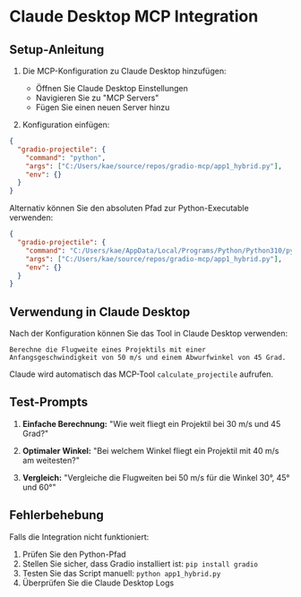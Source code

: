 # Claude Desktop MCP Integration

## Setup-Anleitung

1. Die MCP-Konfiguration zu Claude Desktop hinzufügen:
   - Öffnen Sie Claude Desktop Einstellungen
   - Navigieren Sie zu "MCP Servers"
   - Fügen Sie einen neuen Server hinzu

2. Konfiguration einfügen:
```json
{
  "gradio-projectile": {
    "command": "python",
    "args": ["C:/Users/kae/source/repos/gradio-mcp/app1_hybrid.py"],
    "env": {}
  }
}
```

Alternativ können Sie den absoluten Pfad zur Python-Executable verwenden:
```json
{
  "gradio-projectile": {
    "command": "C:/Users/kae/AppData/Local/Programs/Python/Python310/python.exe",
    "args": ["C:/Users/kae/source/repos/gradio-mcp/app1_hybrid.py"],
    "env": {}
  }
}
```

## Verwendung in Claude Desktop

Nach der Konfiguration können Sie das Tool in Claude Desktop verwenden:

```
Berechne die Flugweite eines Projektils mit einer Anfangsgeschwindigkeit von 50 m/s und einem Abwurfwinkel von 45 Grad.
```

Claude wird automatisch das MCP-Tool `calculate_projectile` aufrufen.

## Test-Prompts

1. **Einfache Berechnung:**
   "Wie weit fliegt ein Projektil bei 30 m/s und 45 Grad?"

2. **Optimaler Winkel:**
   "Bei welchem Winkel fliegt ein Projektil mit 40 m/s am weitesten?"

3. **Vergleich:**
   "Vergleiche die Flugweiten bei 50 m/s für die Winkel 30°, 45° und 60°"

## Fehlerbehebung

Falls die Integration nicht funktioniert:

1. Prüfen Sie den Python-Pfad
2. Stellen Sie sicher, dass Gradio installiert ist: `pip install gradio`
3. Testen Sie das Script manuell: `python app1_hybrid.py`
4. Überprüfen Sie die Claude Desktop Logs